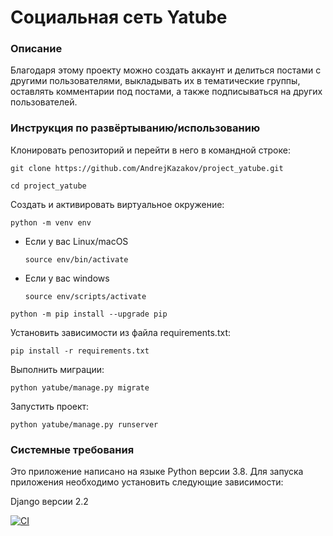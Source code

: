 # Социальная сеть Yatube
### Описание
Благодаря этому проекту можно создать аккаунт и делиться постами с другими пользователями, выкладывать их в тематические группы, оставлять комментарии под постами, а также подписываться на других пользователей.

### Инструкция по развёртыванию/использованию
Клонировать репозиторий и перейти в него в командной строке:

```
git clone https://github.com/AndrejKazakov/project_yatube.git
```

```
cd project_yatube
```

Cоздать и активировать виртуальное окружение:

```
python -m venv env
```

* Если у вас Linux/macOS

    ```
    source env/bin/activate
    ```

* Если у вас windows

    ```
    source env/scripts/activate
    ```

```
python -m pip install --upgrade pip
```

Установить зависимости из файла requirements.txt:

```
pip install -r requirements.txt
```
Выполнить миграции:
```
python yatube/manage.py migrate
```

Запустить проект:
```
python yatube/manage.py runserver
```


### Системные требования
Это приложение написано на языке Python версии 3.8. Для запуска приложения необходимо установить следующие зависимости:

Django версии 2.2

[![CI](https://github.com/yandex-praktikum/hw05_final/actions/workflows/python-app.yml/badge.svg?branch=master)](https://github.com/yandex-praktikum/hw05_final/actions/workflows/python-app.yml)
